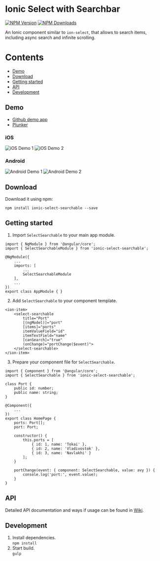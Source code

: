 [npm-image]: https://img.shields.io/npm/v/ionic-select-searchable.svg
[npm-url]: https://npmjs.org/package/ionic-select-searchable
[downloads-image]: https://img.shields.io/npm/dm/ionic-select-searchable.svg

# Ionic Select with Searchbar
[![NPM Version][npm-image]][npm-url]
[![NPM Downloads][downloads-image]][npm-url]

An Ionic component similar to `ion-select`, that allows to search items, including async search and infinite scrolling.

# Contents
* [Demo](#demo)
* [Download](#download)
* [Getting started](#getting-started)
* [API](#api)
* [Development](#development)

## Demo
* [Github demo app](https://github.com/eakoriakin/select-searchable-demo)
* [Plunker](http://plnkr.co/edit/YzCBKS?p=preview)

### iOS
![iOS Demo 1](demo/ios-1.png)
![iOS Demo 2](demo/ios-2.png)

### Android
![Android Demo 1](demo/android-1.png)
![Android Demo 2](demo/android-2.png)

## Download
Download it using npm:

`npm install ionic-select-searchable --save`

## Getting started

1. Import `SelectSearchable` to your main app module.
```
import { NgModule } from '@angular/core';
import { SelectSearchableModule } from 'ionic-select-searchable';

@NgModule({
    ...
    imports: [
        ...
        SelectSearchableModule
    ],
    ...
})
export class AppModule { }

```
2. Add `SelectSearchable` to your component template.
```
<ion-item>
    <select-searchable
        title="Port"
        [(ngModel)]="port"
        [items]="ports"
        itemValueField="id"
        itemTextField="name"
        [canSearch]="true"
        (onChange)="portChange($event)">
    </select-searchable>
</ion-item>
```
3. Prepare your component file for `SelectSearchable`.
```
import { Component } from '@angular/core';
import { SelectSearchable } from 'ionic-select-searchable';

class Port {
    public id: number;
    public name: string;
}

@Component({
    ...
})
export class HomePage {
    ports: Port[];
    port: Port;

    constructor() {
        this.ports = [
            { id: 1, name: 'Tokai' },
            { id: 2, name: 'Vladivostok' },
            { id: 3, name: 'Navlakhi' }
        ];
    }

    portChange(event: { component: SelectSearchable, value: avy }) {
        console.log('port:', event.value);
    }
}
```

## API
Detailed API documentation and ways if usage can be found in [Wiki](../../wiki).

## Development
1. Install dependencies.  
`npm install`  
2. Start build.  
`gulp`  
